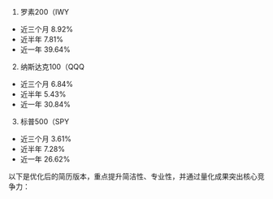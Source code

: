 1. 罗素200（IWY
- 近三个月 8.92%
- 近半年 7.81%
- 近一年 39.64%

2. 纳斯达克100（QQQ
- 近三个月 6.84%
- 近半年 5.43%
- 近一年 30.84%

3. 标普500（SPY
- 近三个月 3.61%
- 近半年 7.28%
- 近一年 26.62%

以下是优化后的简历版本，重点提升简洁性、专业性，并通过量化成果突出核心竞争力：


